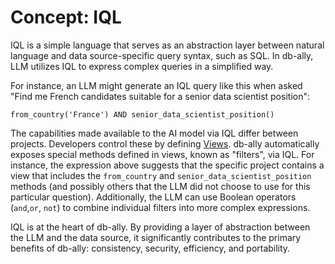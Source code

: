 # Concept: IQL

IQL is a simple language that serves as an abstraction layer between natural language and data source-specific query syntax, such as SQL. In db-ally, LLM utilizes IQL to express complex queries in a simplified way.

For instance, an LLM might generate an IQL query like this when asked "Find me French candidates suitable for a senior data scientist position":

```
from_country('France') AND senior_data_scientist_position()
```

The capabilities made available to the AI model via IQL differ between projects. Developers control these by defining [Views](views.md). db-ally automatically exposes special methods defined in views, known as "filters", via IQL. For instance, the expression above suggests that the specific project contains a view that includes the `from_country` and `senior_data_scientist_position` methods (and possibly others that the LLM did not choose to use for this particular question). Additionally, the LLM can use Boolean operators (`and`,`or`, `not`) to combine individual filters into more complex expressions.

IQL is at the heart of db-ally. By providing a layer of abstraction between the LLM and the data source, it significantly contributes to the primary benefits of db-ally: consistency, security, efficiency, and portability. <!-- TOOD: Link to benefits section of README -->
